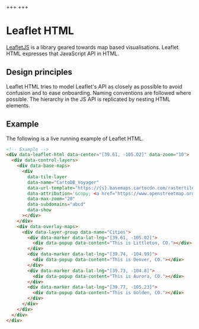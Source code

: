 +++
+++
# Leaflet HTML

[LeafletJS](https://leafletjs.com/) is a library geared towards map based visualisations.
Leaflet HTML expresses that JavaScript API in HTML.


## Design principles

Leaflet HTML tries to model Leaflet's API as closely as possible to avoid confusion and to ease onboarding.
Naming conventions are followed where possible.
The hierarchy in the JS API is replicated by nesting HTML elements.

## Example

The following is a live running example of Leaflet HTML.

<div data-leaflet-html data-center="[39.61, -105.02]" data-zoom="10">
  <div data-control-layers>
    <div data-base-maps>
      <div
        data-tile-layer
        data-name="CartoDB_Voyager"
        data-url-template="https://{s}.basemaps.cartocdn.com/rastertiles/voyager/{z}/{x}/{y}{r}.png"
        data-attribution='&copy; <a href="https://www.openstreetmap.org/copyright">OpenStreetMap</a> contributors &copy; <a href="https://carto.com/attributions">CARTO</a>'
        data-max-zoom="20"
        data-subdomains="abcd"
        data-show
      ></div>
    </div>
    <div data-overlay-maps>
      <div data-layer-group data-name="Cities">
        <div data-marker data-lat-lng="[39.61, -105.02]">
          <div data-popup data-content="This is Littleton, CO."></div>
        </div>
        <div data-marker data-lat-lng="[39.74, -104.99]">
          <div data-popup data-content="This is Denver, CO."></div>
        </div>
        <div data-marker data-lat-lng="[39.73, -104.8]">
          <div data-popup data-content="This is Aurora, CO."></div>
        </div>
        <div data-marker data-lat-lng="[39.77, -105.23]">
          <div data-popup data-content="This is Golden, CO."></div>
        </div>
      </div>
    </div>
  </div>
</div>


```html
<!-- Example -->
<div data-leaflet-html data-center="[39.61, -105.02]" data-zoom="10">
  <div data-control-layers>
    <div data-base-maps>
      <div
        data-tile-layer
        data-name="CartoDB_Voyager"
        data-url-template="https://{s}.basemaps.cartocdn.com/rastertiles/voyager/{z}/{x}/{y}{r}.png"
        data-attribution='&copy; <a href="https://www.openstreetmap.org/copyright">OpenStreetMap</a> contributors &copy; <a href="https://carto.com/attributions">CARTO</a>'
        data-max-zoom="20"
        data-subdomains="abcd"
        data-show
      ></div>
    </div>
    <div data-overlay-maps>
      <div data-layer-group data-name="Cities">
        <div data-marker data-lat-lng="[39.61, -105.02]">
          <div data-popup data-content="This is Littleton, CO."></div>
        </div>
        <div data-marker data-lat-lng="[39.74, -104.99]">
          <div data-popup data-content="This is Denver, CO."></div>
        </div>
        <div data-marker data-lat-lng="[39.73, -104.8]">
          <div data-popup data-content="This is Aurora, CO."></div>
        </div>
        <div data-marker data-lat-lng="[39.77, -105.23]">
          <div data-popup data-content="This is Golden, CO."></div>
        </div>
      </div>
    </div>
  </div>
</div>
```

